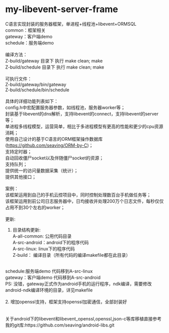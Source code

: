 # my-libevent-server-frame
C语言实现封装的服务器框架，单进程+线程池+libevent+ORMSQL
<br>
common：框架相关<br>
gateway：客户端demo<br>
schedule：服务端demo<br>
<br>
编译方法：<br>
Z-build/gateway 目录下 执行 make clean; make<br>
Z-build/schedule 目录下 执行 make clean; make<br>
<br>
可执行文件：<br>
Z-build/gateway/bin/gateway<br>
Z-build/schedule/bin/schedule<br>
<br>
具体的详细功能列表如下：<br>
config.h中宏配置服务器参数，如线程池，服务器worker等；<br>
封装基于libevent的dns解析，支持libevent的connect，支持libevent的server等；<br>
单进程多线程模型，运营简单，相比于多进程模型有更高的性能和更少的cpu资源消耗；<br>
使用自己设计的基于C语言的ORM框架操作数据库(https://github.com/seaving/ORM-by-C)；<br>
支持定时器；<br>
自动回收僵尸socket以及伴随僵尸socket的资源；<br>
支持队列；<br>
提供统一的访问量数据采集（统计）；<br>
提供其他接口；<br>
<br>
案例：<br>
该框架运用到自己的手机云控项目中，同时控制处理数百台手机做任务等；<br>
该框架运用到前公司日志服务器中，日均接收并处理200万个日志文件，每秒仅仅占用不到30个左右的worker；<br>
<br>
更新:<br>
1. 目录结构更新:<br>
A-all-common: 公用代码目录<br>
A-src-android：android下的程序代码<br>
A-src-linux:	linux下的程序代码<br>
Z-build：	编译目录（所有代码的编译makefile都在此目录）<br>
<br>
schedule:服务端demo 代码移到A-src-linux<br>
gateway：客户端demo 代码移到A-src-android<br>
PS: 没错，gateway正式作为android手机的运行程序，ndk编译，需要修改android-ndk编译环境的目录，详见makefile<br>
<br>
2. 增加openssl支持，框架支持openssl加密通信，全部封装好<br>
<br>
<br>
关于android下的libevent和libevent_openssl,openssl,json-c等库移植直接参考我的git库:https://github.com/seaving/android-libs.git<br>
<br>

